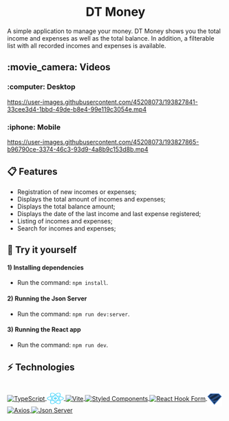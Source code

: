 <h1 align=center>DT Money</h1>

A simple application to manage your money. DT Money shows you the total income and expenses as well as the total balance. In addition, a filterable list with all recorded incomes and expenses is available.

<h2>:movie_camera: Videos</h2>
<h3>:computer: Desktop</h3>

https://user-images.githubusercontent.com/45208073/193827841-33cee3d4-1bbd-49de-b8e4-99e119c3054e.mp4

<h3>:iphone: Mobile</h3>

https://user-images.githubusercontent.com/45208073/193827865-b96790ce-3374-46c3-93d9-4a8b9c153d8b.mp4

## :clipboard: Features
- Registration of new incomes or expenses;
- Displays the total amount of incomes and expenses;
- Displays the total balance amount;
- Displays the date of the last income and last expense registered;
- Listing of incomes and expenses;
- Search for incomes and expenses;
 
## :rocket: Try it yourself
#### 1) Installing dependencies
- Run the command: ``npm install``.

#### 2) Running the Json Server
- Run the command: ``npm run dev:server``.

#### 3) Running the React app
- Run the command: ``npm run dev``.
  
 ## :zap: Technologies
  <div style="display: inline_block"><br>
  <a href="https://www.typescriptlang.org/" title="TypeScript">
     <img align="center" alt="TypeScript" height="30" width="40" src="https://cdn.jsdelivr.net/gh/devicons/devicon/icons/typescript/typescript-original.svg">
   </a>
   <a href="https://reactjs.org/" title="ReactJS">
    <img align="center" alt="ReactJS" height="30" width="40" src="https://raw.githubusercontent.com/devicons/devicon/master/icons/react/react-original.svg">
   </a>
    <a href="https://vitejs.dev/" title="Vite">
    <img align="center" alt="Vite" height="30" width="40" src="https://www.svgrepo.com/show/354521/vitejs.svg">
   </a>
   <a href="https://styled-components.com/" title="Styled Components">
    <img align="center" alt="Styled Components" height="30" width="40" src="https://cdn.worldvectorlogo.com/logos/styled-components-1.svg">
   </a>
   <a href="https://react-hook-form.com/" title="React Hook Form">
    <img align="center" alt="React Hook Form" height="40" width="40" src="https://avatars.githubusercontent.com/u/53986236?s=200&v=4">
   </a>
   <a href="https://github.com/colinhacks/zod" title="Zod">
    <img align="center" alt="Zod" height="35" width="35" src="https://github.com/colinhacks/zod/blob/master/logo.svg">
   </a>
   <a href="https://axios-http.com/ptbr/docs/intro" title="Axios">
    <img align="center" alt="Axios" height="40" width="40" src="https://avatars.githubusercontent.com/u/32372333?s=200&v=4">
   </a>  
   <a href="https://github.com/typicode/json-server" title="Json Server">
    <img align="center" alt="Json Server" height="30" width="60" src="https://miro.medium.com/max/830/1*0yknPnKsJhK9B3nFIaknUw.png">
   </a>
  </div>
